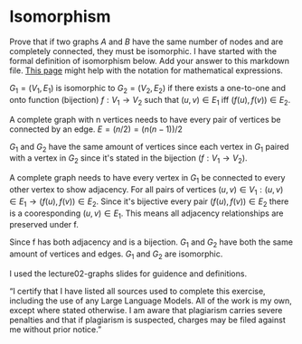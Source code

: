 # Isomorphism

Prove that if two graphs $A$ and $B$ have the same number of nodes and are
completely connected, they must be isomorphic. I have started with the formal
definition of isomorphism below. Add your answer to this markdown file. [This
page](https://docs.github.com/en/get-started/writing-on-github/working-with-advanced-formatting/writing-mathematical-expressions)
might help with the notation for mathematical expressions.

$G_1=(V_1 , E_1)$ is isomorphic to $G_2 = (V_2, E_2)$ if there exists a
one-to-one and onto function (bijection) $f: V_1 \rightarrow V_2$ such that $(u,v)
\in E_1$ iff $(f(u),f(v)) \in E_2$.

A complete graph with n vertices needs to have every pair of vertices be connected by an edge.
$E = (n/2) = (n(n-1))/2$

$G_1$ and $G_2$ have the same amount of vertices since each vertex in $G_1$ paired with a vertex in $G_2$ since it's stated in the bijection ($f: V_1 \rightarrow V_2$).

A complete graph needs to have every vertex in $G_1$ be connected to every other vertex to show adjacency.
For all pairs of vertices $(u,v) \in V_1: (u,v) \in E_1 \rightarrow (f(u),f(v)) \in E_2$.
Since it's bijective every pair $(f(u),f(v)) \in E_2$ there is a cooresponding $(u,v) \in E_1$.
This means all adjacency relationships are preserved under f.

Since f has both adjacency and is a bijection.
$G_1$ and $G_2$ have both the same amount of vertices and edges.
$G_1$ and $G_2$ are isomorphic.

I used the lecture02-graphs slides for guidence and definitions.

“I certify that I have listed all sources used to complete this exercise, including the use
of any Large Language Models. All of the work is my own, except where stated
otherwise. I am aware that plagiarism carries severe penalties and that if plagiarism is
suspected, charges may be filed against me without prior notice.”
